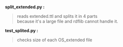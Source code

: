 **split_extended.py :**  
> reads extended.ttl and splits it in 4 parts   
 because it's a large file and rdflib cannot handle it.

**test_splited.py :**
>  checks size of each OS_extended file